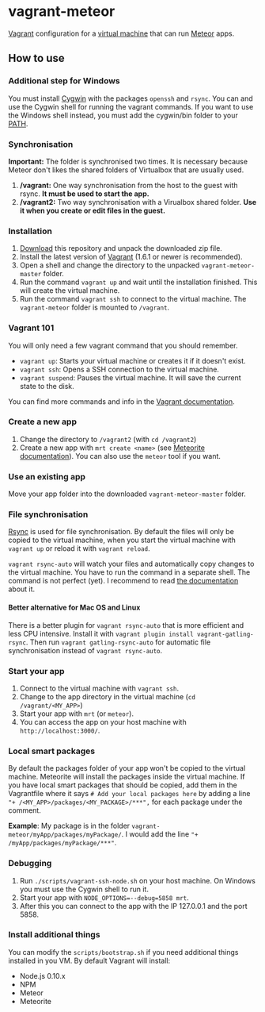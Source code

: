vagrant-meteor
==============

[Vagrant](http://www.vagrantup.com/) configuration for a [virtual machine](http://en.wikipedia.org/wiki/Virtual_machine)
that can run [Meteor](https://www.meteor.com/) apps.

## How to use

### Additional step for Windows

You must install [Cygwin](http://www.cygwin.com/install.html) with the packages `openssh` and `rsync`.
You can and use the Cygwin shell for running the vagrant commands.
If you want to use the Windows shell instead, you must add the cygwin/bin folder to your [PATH](http://geekswithblogs.net/renso/archive/2009/10/21/how-to-set-the-windows-path-in-windows-7.aspx).

### Synchronisation

__Important:__ The folder is synchronised two times. It is necessary because Meteor don't likes the shared folders of
Virtualbox that are usually used.

1. __/vagrant:__ One way synchronisation from the host to the guest with rsync. __It must be used to start the app.__
2. __/vagrant2:__ Two way synchronisation with a Virualbox shared folder. __Use it when you create or edit files in the guest.__

### Installation

1. [Download](https://github.com/Sanjo/vagrant-meteor/archive/master.zip) this repository and unpack the downloaded zip file.
2. Install the latest version of [Vagrant](http://www.vagrantup.com/downloads.html) (1.6.1 or newer is recommended).
3. Open a shell and change the directory to the unpacked `vagrant-meteor-master` folder.
4. Run the command `vagrant up` and wait until the installation finished. This will create the virtual machine.
5. Run the command `vagrant ssh` to connect to the virtual machine. The `vagrant-meteor` folder is mounted to `/vagrant`.

### Vagrant 101

You will only need a few vagrant command that you should remember.

* `vagrant up`: Starts your virtual machine or creates it if it doesn't exist.
* `vagrant ssh`: Opens a SSH connection to the virtual machine.
* `vagrant suspend`: Pauses the virtual machine. It will save the current state to the disk.

You can find more commands and info in the [Vagrant documentation](http://docs.vagrantup.com/v2/cli/index.html).

### Create a new app

1. Change the directory to `/vagrant2` (with `cd /vagrant2`)
2. Create a new app with `mrt create <name>` (see [Meteorite documentation](https://github.com/oortcloud/meteorite/)).
   You can also use the `meteor` tool if you want.

### Use an existing app

Move your app folder into the downloaded `vagrant-meteor-master` folder.

### File synchronisation

[Rsync](http://docs.vagrantup.com/v2/synced-folders/rsync.html) is used for file synchronisation.
By default the files will only be copied to the virtual machine,
when you start the virtual machine with `vagrant up` or reload it with `vagrant reload`.

`vagrant rsync-auto` will watch your files and automatically copy changes to the virtual machine.
You have to run the command in a separate shell. The command is not perfect (yet).
I recommend to read [the documentation](http://docs.vagrantup.com/v2/cli/rsync-auto.html) about it.

#### Better alternative for Mac OS and Linux

There is a better plugin for `vagrant rsync-auto` that is more efficient and less CPU intensive.
Install it with `vagrant plugin install vagrant-gatling-rsync`.
Then run `vagrant gatling-rsync-auto` for automatic file synchronisation instead of `vagrant rsync-auto`.

### Start your app

1. Connect to the virtual machine with `vagrant ssh`.
1. Change to the app directory in the virtual machine (`cd /vagrant/<MY_APP>`)
2. Start your app with `mrt` (or `meteor`).
5. You can access the app on your host machine with `http://localhost:3000/`.

### Local smart packages

By default the packages folder of your app won't be copied to the virtual machine. Meteorite will install the packages inside the virtual machine.
If you have local smart packages that should be copied, add them in the Vagrantfile where it says
`# Add your local packages here` by adding a line `"+ /<MY_APP>/packages/<MY_PACKAGE>/***",` for each package under the comment.

__Example__: My package is in the folder `vagrant-meteor/myApp/packages/myPackage/`. I would add the line `"+ /myApp/packages/myPackage/***"`.

### Debugging

1. Run `./scripts/vagrant-ssh-node.sh` on your host machine. On Windows you must use the Cygwin shell to run it.
2. Start your app with `NODE_OPTIONS=--debug=5858 mrt`.
3. After this you can connect to the app with the IP 127.0.0.1 and the port 5858.

### Install additional things

You can modify the `scripts/bootstrap.sh` if you need additional things installed in you VM.
By default Vagrant will install:

* Node.js 0.10.x
* NPM
* Meteor
* Meteorite
